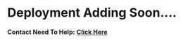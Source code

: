 Deployment Adding Soon....
=======


<b solid> Contact Need To Help:</b> <b><a href='https://telegram.me/PBX1_OP'>Click Here</a></b>


